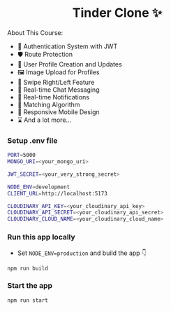 <h1 align="center">Tinder Clone ✨</h1>


About This Course:

-   🔐 Authentication System with JWT
-   🛡️ Route Protection
-   👤 User Profile Creation and Updates
-   🖼️ Image Upload for Profiles
-   🔄 Swipe Right/Left Feature
-   💬 Real-time Chat Messaging
-   🔔 Real-time Notifications
-   🤝 Matching Algorithm
-   📱 Responsive Mobile Design
-   ⌛ And a lot more...

### Setup .env file

```bash
PORT=5000
MONGO_URI=<your_mongo_uri>

JWT_SECRET=<your_very_strong_secret>

NODE_ENV=development
CLIENT_URL=http://localhost:5173

CLOUDINARY_API_KEY=<your_cloudinary_api_key>
CLOUDINARY_API_SECRET=<your_cloudinary_api_secret>
CLOUDINARY_CLOUD_NAME=<your_cloudinary_cloud_name>

```

### Run this app locally

-   Set `NODE_ENV=production` and build the app 👇

```shell
npm run build
```

### Start the app

```shell
npm run start
```
